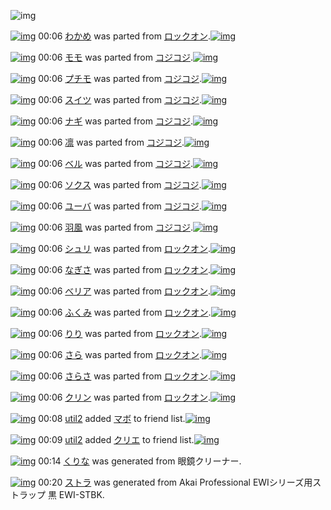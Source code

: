 ![img](http://gdrive-cdn.herokuapp.com/537b65a5bc09f0000721dda7/512px-barcode.png)

[![img](http://www.deviantsart.com/27t8h89.png)](http://www.barcodekanojo.com/kanojo/2169733/%E3%82%8F%E3%81%8B%E3%82%81) 00:06 [わかめ](http://www.barcodekanojo.com/kanojo/2169733/%E3%82%8F%E3%81%8B%E3%82%81) was parted from [ロックオン](http://www.barcodekanojo.com/kanojo/2169733/%E3%82%8F%E3%81%8B%E3%82%81).[![img](http://www.deviantsart.com/2musf1g.jpeg)](http://www.barcodekanojo.com/user/241643/%E3%83%AD%E3%83%83%E3%82%AF%E3%82%AA%E3%83%B3) 

[![img](http://www.deviantsart.com/2l5d2e3.png)](http://www.barcodekanojo.com/kanojo/3049884/%E3%83%A2%E3%83%A2) 00:06 [モモ](http://www.barcodekanojo.com/kanojo/3049884/%E3%83%A2%E3%83%A2) was parted from [コジコジ](http://www.barcodekanojo.com/kanojo/3049884/%E3%83%A2%E3%83%A2).[![img](http://www.deviantsart.com/2dkh5sf.jpeg)](http://www.barcodekanojo.com/user/201286/%E3%82%B3%E3%82%B8%E3%82%B3%E3%82%B8) 

[![img](http://www.deviantsart.com/38o6ta0.png)](http://www.barcodekanojo.com/kanojo/2497968/%E3%83%97%E3%83%81%E3%83%A2) 00:06 [プチモ](http://www.barcodekanojo.com/kanojo/2497968/%E3%83%97%E3%83%81%E3%83%A2) was parted from [コジコジ](http://www.barcodekanojo.com/kanojo/2497968/%E3%83%97%E3%83%81%E3%83%A2).[![img](http://www.deviantsart.com/2dkh5sf.jpeg)](http://www.barcodekanojo.com/user/201286/%E3%82%B3%E3%82%B8%E3%82%B3%E3%82%B8) 

[![img](http://www.deviantsart.com/370q65g.png)](http://www.barcodekanojo.com/kanojo/2516929/%E3%82%B9%E3%82%A4%E3%83%84) 00:06 [スイツ](http://www.barcodekanojo.com/kanojo/2516929/%E3%82%B9%E3%82%A4%E3%83%84) was parted from [コジコジ](http://www.barcodekanojo.com/kanojo/2516929/%E3%82%B9%E3%82%A4%E3%83%84).[![img](http://www.deviantsart.com/2dkh5sf.jpeg)](http://www.barcodekanojo.com/user/201286/%E3%82%B3%E3%82%B8%E3%82%B3%E3%82%B8) 

[![img](http://www.deviantsart.com/3dlquo6.png)](http://www.barcodekanojo.com/kanojo/2513270/%E3%83%8A%E3%82%AE) 00:06 [ナギ](http://www.barcodekanojo.com/kanojo/2513270/%E3%83%8A%E3%82%AE) was parted from [コジコジ](http://www.barcodekanojo.com/kanojo/2513270/%E3%83%8A%E3%82%AE).[![img](http://www.deviantsart.com/2dkh5sf.jpeg)](http://www.barcodekanojo.com/user/201286/%E3%82%B3%E3%82%B8%E3%82%B3%E3%82%B8) 

[![img](http://www.deviantsart.com/o3i8f6.png)](http://www.barcodekanojo.com/kanojo/2520959/%E5%87%9B) 00:06 [凛](http://www.barcodekanojo.com/kanojo/2520959/%E5%87%9B) was parted from [コジコジ](http://www.barcodekanojo.com/kanojo/2520959/%E5%87%9B).[![img](http://www.deviantsart.com/2dkh5sf.jpeg)](http://www.barcodekanojo.com/user/201286/%E3%82%B3%E3%82%B8%E3%82%B3%E3%82%B8) 

[![img](http://www.deviantsart.com/19pcqa5.png)](http://www.barcodekanojo.com/kanojo/2546104/%E3%83%99%E3%83%AB) 00:06 [ベル](http://www.barcodekanojo.com/kanojo/2546104/%E3%83%99%E3%83%AB) was parted from [コジコジ](http://www.barcodekanojo.com/kanojo/2546104/%E3%83%99%E3%83%AB).[![img](http://www.deviantsart.com/2dkh5sf.jpeg)](http://www.barcodekanojo.com/user/201286/%E3%82%B3%E3%82%B8%E3%82%B3%E3%82%B8) 

[![img](http://www.deviantsart.com/3bh1sbr.png)](http://www.barcodekanojo.com/kanojo/2560045/%E3%82%BD%E3%82%AF%E3%82%B9) 00:06 [ソクス](http://www.barcodekanojo.com/kanojo/2560045/%E3%82%BD%E3%82%AF%E3%82%B9) was parted from [コジコジ](http://www.barcodekanojo.com/kanojo/2560045/%E3%82%BD%E3%82%AF%E3%82%B9).[![img](http://www.deviantsart.com/2dkh5sf.jpeg)](http://www.barcodekanojo.com/user/201286/%E3%82%B3%E3%82%B8%E3%82%B3%E3%82%B8) 

[![img](http://www.deviantsart.com/3den72b.png)](http://www.barcodekanojo.com/kanojo/2562081/%E3%83%A6%E3%83%BC%E3%83%90) 00:06 [ユーバ](http://www.barcodekanojo.com/kanojo/2562081/%E3%83%A6%E3%83%BC%E3%83%90) was parted from [コジコジ](http://www.barcodekanojo.com/kanojo/2562081/%E3%83%A6%E3%83%BC%E3%83%90).[![img](http://www.deviantsart.com/2dkh5sf.jpeg)](http://www.barcodekanojo.com/user/201286/%E3%82%B3%E3%82%B8%E3%82%B3%E3%82%B8) 

[![img](http://www.deviantsart.com/2k4996c.png)](http://www.barcodekanojo.com/kanojo/2567230/%E7%BE%BD%E9%A2%A8) 00:06 [羽風](http://www.barcodekanojo.com/kanojo/2567230/%E7%BE%BD%E9%A2%A8) was parted from [コジコジ](http://www.barcodekanojo.com/kanojo/2567230/%E7%BE%BD%E9%A2%A8).[![img](http://www.deviantsart.com/2dkh5sf.jpeg)](http://www.barcodekanojo.com/user/201286/%E3%82%B3%E3%82%B8%E3%82%B3%E3%82%B8) 

[![img](http://www.deviantsart.com/1pomgdr.png)](http://www.barcodekanojo.com/kanojo/2220047/%E3%82%B7%E3%83%A5%E3%83%AA) 00:06 [シュリ](http://www.barcodekanojo.com/kanojo/2220047/%E3%82%B7%E3%83%A5%E3%83%AA) was parted from [ロックオン](http://www.barcodekanojo.com/kanojo/2220047/%E3%82%B7%E3%83%A5%E3%83%AA).[![img](http://www.deviantsart.com/2musf1g.jpeg)](http://www.barcodekanojo.com/user/241643/%E3%83%AD%E3%83%83%E3%82%AF%E3%82%AA%E3%83%B3) 

[![img](http://www.deviantsart.com/1718t5j.png)](http://www.barcodekanojo.com/kanojo/451520/%E3%81%AA%E3%81%8E%E3%81%95) 00:06 [なぎさ](http://www.barcodekanojo.com/kanojo/451520/%E3%81%AA%E3%81%8E%E3%81%95) was parted from [ロックオン](http://www.barcodekanojo.com/kanojo/451520/%E3%81%AA%E3%81%8E%E3%81%95).[![img](http://www.deviantsart.com/2musf1g.jpeg)](http://www.barcodekanojo.com/user/241643/%E3%83%AD%E3%83%83%E3%82%AF%E3%82%AA%E3%83%B3) 

[![img](http://www.deviantsart.com/2h28fj6.png)](http://www.barcodekanojo.com/kanojo/2727073/%E3%81%B9%E3%83%AA%E3%82%A2) 00:06 [べリア](http://www.barcodekanojo.com/kanojo/2727073/%E3%81%B9%E3%83%AA%E3%82%A2) was parted from [ロックオン](http://www.barcodekanojo.com/kanojo/2727073/%E3%81%B9%E3%83%AA%E3%82%A2).[![img](http://www.deviantsart.com/2musf1g.jpeg)](http://www.barcodekanojo.com/user/241643/%E3%83%AD%E3%83%83%E3%82%AF%E3%82%AA%E3%83%B3) 

[![img](http://www.deviantsart.com/23mno2m.png)](http://www.barcodekanojo.com/kanojo/2612739/%E3%81%B5%E3%81%8F%E3%81%BF) 00:06 [ふくみ](http://www.barcodekanojo.com/kanojo/2612739/%E3%81%B5%E3%81%8F%E3%81%BF) was parted from [ロックオン](http://www.barcodekanojo.com/kanojo/2612739/%E3%81%B5%E3%81%8F%E3%81%BF).[![img](http://www.deviantsart.com/2musf1g.jpeg)](http://www.barcodekanojo.com/user/241643/%E3%83%AD%E3%83%83%E3%82%AF%E3%82%AA%E3%83%B3) 

[![img](http://www.deviantsart.com/252ihv7.png)](http://www.barcodekanojo.com/kanojo/2868072/%E3%82%8A%E3%82%8A) 00:06 [りり](http://www.barcodekanojo.com/kanojo/2868072/%E3%82%8A%E3%82%8A) was parted from [ロックオン](http://www.barcodekanojo.com/kanojo/2868072/%E3%82%8A%E3%82%8A).[![img](http://www.deviantsart.com/2musf1g.jpeg)](http://www.barcodekanojo.com/user/241643/%E3%83%AD%E3%83%83%E3%82%AF%E3%82%AA%E3%83%B3) 

[![img](http://www.deviantsart.com/2uparof.png)](http://www.barcodekanojo.com/kanojo/2665656/%E3%81%95%E3%82%89) 00:06 [さら](http://www.barcodekanojo.com/kanojo/2665656/%E3%81%95%E3%82%89) was parted from [ロックオン](http://www.barcodekanojo.com/kanojo/2665656/%E3%81%95%E3%82%89).[![img](http://www.deviantsart.com/2musf1g.jpeg)](http://www.barcodekanojo.com/user/241643/%E3%83%AD%E3%83%83%E3%82%AF%E3%82%AA%E3%83%B3) 

[![img](http://www.deviantsart.com/3gr17uu.png)](http://www.barcodekanojo.com/kanojo/2823681/%E3%81%95%E3%82%89%E3%81%95) 00:06 [さらさ](http://www.barcodekanojo.com/kanojo/2823681/%E3%81%95%E3%82%89%E3%81%95) was parted from [ロックオン](http://www.barcodekanojo.com/kanojo/2823681/%E3%81%95%E3%82%89%E3%81%95).[![img](http://www.deviantsart.com/2musf1g.jpeg)](http://www.barcodekanojo.com/user/241643/%E3%83%AD%E3%83%83%E3%82%AF%E3%82%AA%E3%83%B3) 

[![img](http://www.deviantsart.com/3qvg525.png)](http://www.barcodekanojo.com/kanojo/2535237/%E3%82%AF%E3%83%AA%E3%83%B3) 00:06 [クリン](http://www.barcodekanojo.com/kanojo/2535237/%E3%82%AF%E3%83%AA%E3%83%B3) was parted from [ロックオン](http://www.barcodekanojo.com/kanojo/2535237/%E3%82%AF%E3%83%AA%E3%83%B3).[![img](http://www.deviantsart.com/2musf1g.jpeg)](http://www.barcodekanojo.com/user/241643/%E3%83%AD%E3%83%83%E3%82%AF%E3%82%AA%E3%83%B3) 

[![img](http://www.deviantsart.com/68q9v1.jpeg)](http://www.barcodekanojo.com/user/210977/util2) 00:08 [util2](http://www.barcodekanojo.com/user/210977/util2) added [マボ](http://www.barcodekanojo.com/kanojo/636906/%E3%83%9E%E3%83%9C) to friend list.[![img](http://www.deviantsart.com/1aaqbbg.png)](http://www.barcodekanojo.com/kanojo/636906/%E3%83%9E%E3%83%9C) 

[![img](http://www.deviantsart.com/68q9v1.jpeg)](http://www.barcodekanojo.com/user/210977/util2) 00:09 [util2](http://www.barcodekanojo.com/user/210977/util2) added [クリエ](http://www.barcodekanojo.com/kanojo/331203/%E3%82%AF%E3%83%AA%E3%82%A8) to friend list.[![img](http://www.deviantsart.com/1lfii4v.png)](http://www.barcodekanojo.com/kanojo/331203/%E3%82%AF%E3%83%AA%E3%82%A8) 

[![img](http://www.deviantsart.com/3caphlc.png)](http://www.barcodekanojo.com/kanojo/3191611/%E3%81%8F%E3%82%8A%E3%81%AA) 00:14 [くりな](http://www.barcodekanojo.com/kanojo/3191611/%E3%81%8F%E3%82%8A%E3%81%AA) was generated from 眼鏡クリーナー.

[![img](http://www.deviantsart.com/4e71os.png)](http://www.barcodekanojo.com/kanojo/3191612/%E3%82%B9%E3%83%88%E3%83%A9) 00:20 [ストラ](http://www.barcodekanojo.com/kanojo/3191612/%E3%82%B9%E3%83%88%E3%83%A9) was generated from Akai Professional EWIシリーズ用ストラップ 黒 EWI-STBK.

